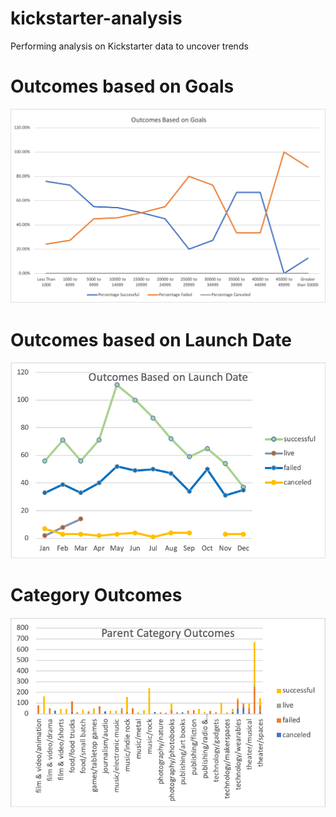 # kickstarter-analysis
Performing analysis on Kickstarter data to uncover trends

# Outcomes based on Goals
![goals](Outcomes%20Based%20on%20Goals.png)	

# Outcomes based on Launch Date
![date](Outcomes%20Based%20on%20Launch%20Date.png)

# Category Outcomes
![parents](Parent%20Category%20Outcomes.png)

